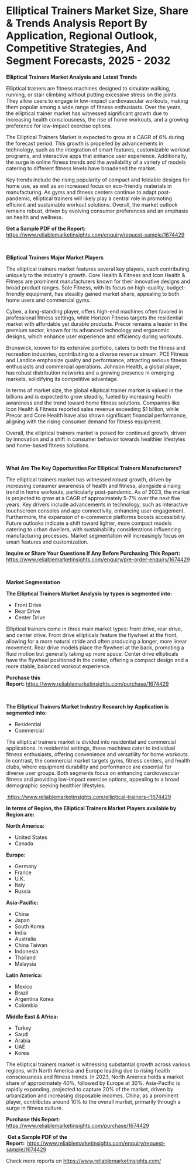 <p><h1>Elliptical Trainers Market Size, Share & Trends Analysis Report By Application, Regional Outlook, Competitive Strategies, And Segment Forecasts, 2025 - 2032</h1></p><p><strong>Elliptical Trainers Market Analysis and Latest Trends</strong></p>
<p><p>Elliptical trainers are fitness machines designed to simulate walking, running, or stair climbing without putting excessive stress on the joints. They allow users to engage in low-impact cardiovascular workouts, making them popular among a wide range of fitness enthusiasts. Over the years, the elliptical trainer market has witnessed significant growth due to increasing health consciousness, the rise of home workouts, and a growing preference for low-impact exercise options.</p><p>The Elliptical Trainers Market is expected to grow at a CAGR of 6% during the forecast period. This growth is propelled by advancements in technology, such as the integration of smart features, customizable workout programs, and interactive apps that enhance user experience. Additionally, the surge in online fitness trends and the availability of a variety of models catering to different fitness levels have broadened the market.</p><p>Key trends include the rising popularity of compact and foldable designs for home use, as well as an increased focus on eco-friendly materials in manufacturing. As gyms and fitness centers continue to adapt post-pandemic, elliptical trainers will likely play a central role in promoting efficient and sustainable workout solutions. Overall, the market outlook remains robust, driven by evolving consumer preferences and an emphasis on health and wellness.</p></p>
<p><strong>Get a Sample PDF of the Report:&nbsp;</strong> <a href="https://www.reliablemarketinsights.com/enquiry/request-sample/1674429?utm_campaign=2131&utm_medium=2&utm_source=Github&utm_content=ia&utm_term=20022025&utm_id=elliptical-trainers">https://www.reliablemarketinsights.com/enquiry/request-sample/1674429</a></p>
<p>&nbsp;</p>
<p><strong>Elliptical Trainers Major Market Players</strong></p>
<p><p>The elliptical trainers market features several key players, each contributing uniquely to the industry's growth. Core Health & Fitness and Icon Health & Fitness are prominent manufacturers known for their innovative designs and broad product ranges. Sole Fitness, with its focus on high-quality, budget-friendly equipment, has steadily gained market share, appealing to both home users and commercial gyms.</p><p>Cybex, a long-standing player, offers high-end machines often favored in professional fitness settings, while Horizon Fitness targets the residential market with affordable yet durable products. Precor remains a leader in the premium sector, known for its advanced technology and ergonomic designs, which enhance user experience and efficiency during workouts.</p><p>Brunswick, known for its extensive portfolio, caters to both the fitness and recreation industries, contributing to a diverse revenue stream. PCE Fitness and Landice emphasize quality and performance, attracting serious fitness enthusiasts and commercial operations. Johnson Health, a global player, has robust distribution networks and a growing presence in emerging markets, solidifying its competitive advantage.</p><p>In terms of market size, the global elliptical trainer market is valued in the billions and is expected to grow steadily, fueled by increasing health awareness and the trend toward home fitness solutions. Companies like Icon Health & Fitness reported sales revenue exceeding $1 billion, while Precor and Core Health have also shown significant financial performance, aligning with the rising consumer demand for fitness equipment.</p><p>Overall, the elliptical trainers market is poised for continued growth, driven by innovation and a shift in consumer behavior towards healthier lifestyles and home-based fitness solutions.</p></p>
<p>&nbsp;</p>
<p><strong>What Are The Key Opportunities For Elliptical Trainers Manufacturers?</strong></p>
<p><p>The elliptical trainers market has witnessed robust growth, driven by increasing consumer awareness of health and fitness, alongside a rising trend in home workouts, particularly post-pandemic. As of 2023, the market is projected to grow at a CAGR of approximately 5-7% over the next five years. Key drivers include advancements in technology, such as interactive touchscreen consoles and app connectivity, enhancing user engagement. Furthermore, the expansion of e-commerce platforms boosts accessibility. Future outlooks indicate a shift toward lighter, more compact models catering to urban dwellers, with sustainability considerations influencing manufacturing processes. Market segmentation will increasingly focus on smart features and customization.</p></p>
<p><strong>Inquire or Share Your Questions If Any Before Purchasing This Report:</strong> <a href="https://www.reliablemarketinsights.com/enquiry/pre-order-enquiry/1674429?utm_campaign=2131&utm_medium=2&utm_source=Github&utm_content=ia&utm_term=20022025&utm_id=elliptical-trainers">https://www.reliablemarketinsights.com/enquiry/pre-order-enquiry/1674429</a></p>
<p>&nbsp;</p>
<p><strong>Market Segmentation</strong></p>
<p><strong>The Elliptical Trainers Market Analysis by types is segmented into:</strong></p>
<p><ul><li>Front Drive</li><li>Rear Drive</li><li>Center Drive</li></ul></p>
<p><p>Elliptical trainers come in three main market types: front drive, rear drive, and center drive. Front drive ellipticals feature the flywheel at the front, allowing for a more natural stride and often producing a longer, more linear movement. Rear drive models place the flywheel at the back, promoting a fluid motion but generally taking up more space. Center drive ellipticals have the flywheel positioned in the center, offering a compact design and a more stable, balanced workout experience.</p></p>
<p><strong>Purchase this Report:&nbsp;</strong><a href="https://www.reliablemarketinsights.com/purchase/1674429?utm_campaign=2131&utm_medium=2&utm_source=Github&utm_content=ia&utm_term=20022025&utm_id=elliptical-trainers">https://www.reliablemarketinsights.com/purchase/1674429</a></p>
<p>&nbsp;</p>
<p><strong>The Elliptical Trainers Market Industry Research by Application is segmented into:</strong></p>
<p><ul><li>Residential</li><li>Commercial</li></ul></p>
<p><p>The elliptical trainers market is divided into residential and commercial applications. In residential settings, these machines cater to individual fitness enthusiasts, offering convenience and versatility for home workouts. In contrast, the commercial market targets gyms, fitness centers, and health clubs, where equipment durability and performance are essential for diverse user groups. Both segments focus on enhancing cardiovascular fitness and providing low-impact exercise options, appealing to a broad demographic seeking healthier lifestyles.</p></p>
<p><a href="https://www.reliablemarketinsights.com/elliptical-trainers-r1674429?utm_campaign=2131&utm_medium=2&utm_source=Github&utm_content=ia&utm_term=20022025&utm_id=elliptical-trainers">&nbsp;https://www.reliablemarketinsights.com/elliptical-trainers-r1674429</a></p>
<p><strong>In terms of Region, the Elliptical Trainers Market Players available by Region are:</strong></p>
<p>
    <p> <strong> North America: </strong>
        <ul>
            <li>United States</li>
            <li>Canada</li>
        </ul>
        </p> 
    <p> <strong> Europe: </strong>
        <ul>
            <li>Germany</li>
            <li>France</li>
            <li>U.K.</li>
            <li>Italy</li>
            <li>Russia</li>
        </ul>
        </p> 
    <p> <strong> Asia-Pacific: </strong>
        <ul>
            <li>China</li>
            <li>Japan</li>
            <li>South Korea</li>
            <li>India</li>
            <li>Australia</li>
            <li>China Taiwan</li>
            <li>Indonesia</li>
            <li>Thailand</li>
            <li>Malaysia</li>
        </ul>
        </p> 
    <p> <strong> Latin America: </strong>
        <ul>
            <li>Mexico</li>
            <li>Brazil</li>
            <li>Argentina Korea</li>
            <li>Colombia</li>
        </ul>
        </p> 
    <p> <strong> Middle East & Africa: </strong>
        <ul>
            <li>Turkey</li>
            <li>Saudi</li>
            <li>Arabia</li>
            <li>UAE</li>
            <li>Korea</li>
        </ul>
    </p>
    </p>
<p><p>The elliptical trainers market is witnessing substantial growth across various regions, with North America and Europe leading due to rising health consciousness and fitness trends. In 2023, North America holds a market share of approximately 40%, followed by Europe at 30%. Asia-Pacific is rapidly expanding, projected to capture 20% of the market, driven by urbanization and increasing disposable incomes. China, as a prominent player, contributes around 10% to the overall market, primarily through a surge in fitness culture.</p></p>
<p><strong>Purchase this Report: </strong><a href="https://www.reliablemarketinsights.com/purchase/1674429?utm_campaign=2131&utm_medium=2&utm_source=Github&utm_content=ia&utm_term=20022025&utm_id=elliptical-trainers">https://www.reliablemarketinsights.com/purchase/1674429</a></p>
<p>&nbsp;<strong>Get a Sample PDF of the Report:&nbsp;&nbsp;</strong><a href="https://www.reliablemarketinsights.com/enquiry/request-sample/1674429?utm_campaign=2131&utm_medium=2&utm_source=Github&utm_content=ia&utm_term=20022025&utm_id=elliptical-trainers">https://www.reliablemarketinsights.com/enquiry/request-sample/1674429</a></p>
<p><strong></strong></p>
<p>Check more reports on <a href="https://www.reliablemarketinsights.com/?utm_campaign=2131&utm_medium=2&utm_source=Github&utm_content=ia&utm_term=20022025&utm_id=elliptical-trainers">https://www.reliablemarketinsights.com/</a></p>
